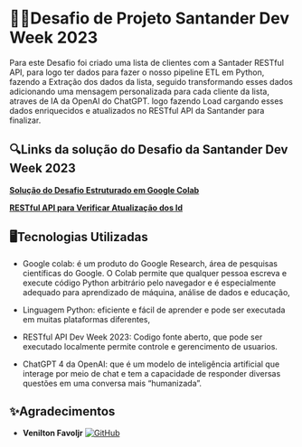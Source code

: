 # 🐱‍👤Desafio de Projeto Santander Dev Week 2023

Para este Desafio foi criado uma lista de clientes com a Santader RESTful API, para logo ter dados para fazer o nosso pipeline ETL em Python, fazendo a Extração dos dados da lista, seguido transformando esses dados adicionando uma mensagem personalizada para cada cliente da lista, atraves de IA da OpenAI do ChatGPT. logo fazendo Load cargando esses dados enriquecidos e atualizados no RESTful API da Santander para finalizar.

## 🔍Links da solução do Desafio da Santander Dev Week 2023

[**Solução do Desafio Estruturado em Google Colab**](https://colab.research.google.com/drive/1apVqppgP4EgCwZMMmf3t_DPv4H_aH7i-?authuser=1)

[**RESTful API para Verificar Atualização dos Id**](https://sdw-2023-prd.up.railway.app/swagger-ui/index.html#/Users%20Controller/findAll)

## 🖥Tecnologias Utilizadas

- Google colab: é um produto do Google Research, área de pesquisas científicas do Google. O Colab permite que qualquer pessoa escreva e execute código Python arbitrário pelo navegador e é especialmente adequado para aprendizado de máquina, análise de dados e educação,

- Linguagem Python: eficiente e fácil de aprender e pode ser executada em muitas plataformas diferentes, 

- RESTful API Dev Week 2023: Codigo fonte aberto, que pode ser executado localmente permite controle e gerencimento de usuarios.

- ChatGPT 4 da OpenAI: que é um modelo de inteligência artificial que interage por meio de chat e tem a capacidade de responder diversas questões em uma conversa mais “humanizada”.

## ✨Agradecimentos

- **Venilton Favoljr** 
[![GitHub](https://img.shields.io/badge/Github-Profile-black)](https://github.com/falvojr)